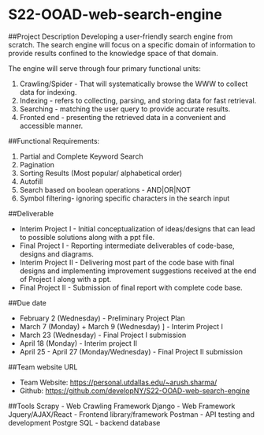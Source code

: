 # S22-OOAD-web-search-engine

##Project Description
Developing a user-friendly search engine from scratch. The search engine will focus on a specific domain of information to provide results confined to the knowledge space of that domain. 
 
The engine will serve through four primary functional units:
  1. Crawling/Spider  - That will systematically browse the WWW to collect data for   indexing.
  2. Indexing - refers to collecting, parsing, and storing data for fast retrieval.
  3. Searching - matching the user query to provide accurate results.
  4. Fronted end - presenting the retrieved data in a convenient and accessible manner.


##Functional Requirements:
  1. Partial and Complete Keyword Search 
  2. Pagination
  3. Sorting Results (Most popular/ alphabetical order)
  4. Autofill
  5. Search based on boolean operations - AND|OR|NOT
  6. Symbol filtering- ignoring specific characters in the search input

##Deliverable
- Interim Project I - Initial conceptualization of ideas/designs that can lead to possible solutions along with a ppt file.
- Final Project I - Reporting intermediate deliverables of code-base, designs and diagrams.
- Interim Project II - Delivering most part of the code base with final designs and implementing improvement suggestions received at the end of Project I along with a ppt.
- Final Project II - Submission of final report with complete code base.

##Due date 
- February 2 (Wednesday) - Preliminary Project Plan
- March 7 (Monday) + March 9 (Wednesday) ] - Interim Project I
- March 23 (Wednesday) - Final Project I submission
- April 18 (Monday) - Interim project II
- April 25 - April 27 (Monday/Wednesday) - Final Project II submission

##Team website URL
- Team Website: https://personal.utdallas.edu/~arush.sharma/
- Github: https://github.com/developNY/S22-OOAD-web-search-engine

##Tools
	Scrapy - Web Crawling Framework
	Django - Web Framework
	Jquery/AJAX/React - Frontend library/framework
	Postman - API testing and development
	Postgre SQL - backend database
